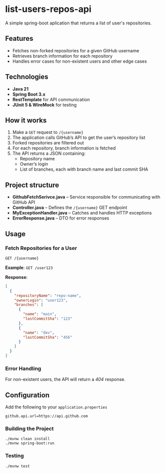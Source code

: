 # list-users-repos-api

A simple spring-boot aplication that returns a list of user's repositories.

## Features

- Fetches non-forked repositories for a given GitHub username
- Retrieves branch information for each repository
- Handles error cases for non-existent users and other edge cases

## Technologies

- **Java 21**  
- **Spring Boot 3.x**  
- **RestTemplate** for API communication  
- **JUnit 5 & WireMock** for testing  

## How it works

1. Make a `GET` request to `/{username}`  
2. The application calls GitHub’s API to get the user’s repository list  
3. Forked repositories are filtered out  
4. For each repository, branch information is fetched  
5. The API returns a JSON containing:  
   - Repository name  
   - Owner’s login  
   - List of branches, each with branch name and last commit SHA  

## Project structure

- **GithubFetchSerivce.java** – Service responsible for communicating with GitHub API  
- **Controller.java** – Defines the `/{username}` GET endpoint  
- **MyExceptionHandler.java** – Catches and handles HTTP exceptions  
- **ErrorResponse.java** – DTO for error responses  

## Usage

### Fetch Repositories for a User
`GET /{username}`

**Example**:
`GET /user123`

**Response**:
```json
[
  {
    "repositoryName": "repo-name",
    "ownerLogin": "user123",
    "branches": [
      {
        "name": "main",
        "lastCommitSha": "123"
      },
      {
        "name": "dev",
        "lastCommitSha": "456"
      }
    ]
  }
]
```

### Error Handling
For non-existent users, the API will return a *404* response.

## Configuration 

Add the following to your `application.properties`
```
github.api.url=https://api.github.com
```

### Building the Project

```
./mvnw clean install
./mvnw spring-boot:run
```

### Testing

```
./mvnw test
```
